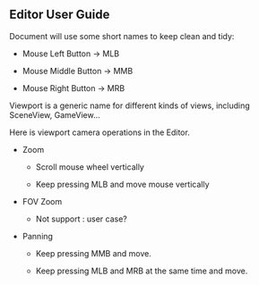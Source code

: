 ## Editor User Guide

Document will use some short names to keep clean and tidy:

* Mouse Left Button -> MLB

* Mouse Middle Button -> MMB

* Mouse Right Button -> MRB
  
  

Viewport is a generic name for different kinds of views, including SceneView, GameView... 

Here is viewport camera operations in the Editor.

* Zoom
  
  * Scroll mouse wheel vertically
  
  * Keep pressing MLB and move mouse vertically

* FOV Zoom
  
  * Not support : user case?

* Panning
  
  * Keep pressing MMB and move.
  
  * Keep pressing MLB and MRB at the same time and move.
